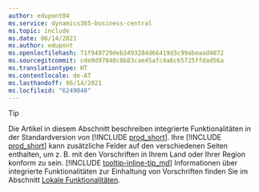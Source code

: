 ```yaml
---
author: edupont04
ms.service: dynamics365-business-central
ms.topic: include
ms.date: 06/14/2021
ms.author: edupont
ms.openlocfilehash: 71f949729deb3493284d66419d3c99abeaad4072
ms.sourcegitcommit: cde0d97840c8b83cae45afc4a6c65725ffdad56a
ms.translationtype: HT
ms.contentlocale: de-AT
ms.lasthandoff: 06/14/2021
ms.locfileid: "6249048"
---
```

> [!TIP]
> Die Artikel in diesem Abschnitt beschreiben integrierte Funktionalitäten in der Standardversion von [!INCLUDE [prod_short](prod_short.md)]. Ihre [!INCLUDE [prod_short](prod_short.md)] kann zusätzliche Felder auf den verschiedenen Seiten enthalten, um z. B. mit den Vorschriften in Ihrem Land oder Ihrer Region konform zu sein. [!INCLUDE [tooltip-inline-tip_md](tooltip-inline-tip_md.md)] Informationen über integrierte Funktionalitäten zur Einhaltung von Vorschriften finden Sie im Abschnitt [Lokale Funktionalitäten](../about-localization.md).